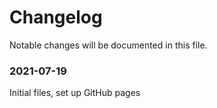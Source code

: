 # Changelog

Notable changes will be documented in this file.

### 2021-07-19

Initial files, set up GitHub pages
